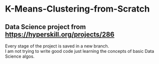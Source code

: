 # K-Means-Clustering-from-Scratch

## Data Science project from https://hyperskill.org/projects/286
Every stage of the project is saved in a new branch.   
I am not trying to write good code just learning the concepts of basic Data Science algos.
